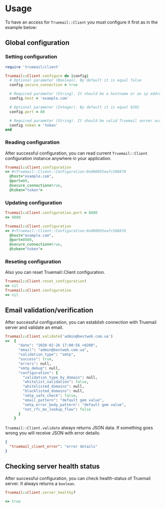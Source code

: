 # Usage

To have an access for `Truemail::Client` you must configure it first as in the example below:

## Global configuration

### Setting configuration

```ruby
require 'truemail/client'

Truemail::Client.configure do |config|
  # Optional parameter (Boolean). By default it is equal false
  config.secure_connection = true

  # Required parameter (String). It should be a hostname or an ip address where Truemail server runs
  config.host = 'example.com'

  # Optional parameter (Integer). By default it is equal 9292
  config.port = 80

  # Required parameter (String). It should be valid Truemail server access token
  config.token = 'token'
end
```

### Reading configuration

After successful configuration, you can read current `Truemail::Client` configuration instance anywhere in your application.

```ruby
Truemail::Client.configuration
=> #<Truemail::Client::Configuration:0x000055eafc588878
  @host="example.com",
  @port=80,
  @secure_connection=true,
  @token="token">
```

### Updating configuration

```ruby
Truemail::Client.configuration.port = 8080
=> 8080

Truemail::Client.configuration
=> #<Truemail::Client::Configuration:0x000055eafc588878
  @host="example.com",
  @port=8080,
  @secure_connection=true,
  @token="token">
```

### Reseting configuration

Also you can reset Truemail::Client configuration.

```ruby
Truemail::Client.reset_configuration!
=> nil
Truemail::Client.configuration
=> nil
```

## Email validation/verification

After successful configuration, you can establish connection with Truemail server and validate an email.

```ruby
Truemail::Client.validate('admin@bestweb.com.ua')
=>  {
      "date": "2020-02-26 17:00:56 +0200",
      "email": "admin@bestweb.com.ua",
      "validation_type": "smtp",
      "success": true,
      "errors": null,
      "smtp_debug": null,
      "configuration": {
        "validation_type_by_domain": null,
        "whitelist_validation": false,
        "whitelisted_domains": null,
        "blacklisted_domains": null,
        "smtp_safe_check": false,
        "email_pattern": "default gem value",
        "smtp_error_body_pattern": "default gem value",
        "not_rfc_mx_lookup_flow": false
      }
    }
```

`Truemail::Client.validate` always returns JSON data. If something goes wrong you will receive JSON with error details:

```json
{
  "truemail_client_error": "error details"
}
```

## Checking server health status

After successful configuration, you can check health-status of Truemail server. It always returns a `boolean`.

```ruby
Truemail::Client.server_healthy?

=> true
```
